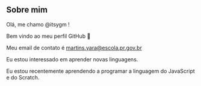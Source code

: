 ## Sobre mim
     
 Olá, me chamo @itsygm ! 
 
 Bem vindo ao meu perfil GitHub 👋
 
 Meu email de contato é martins.yara@escola.pr.gov.br
 
 Eu estou interessado em aprender novas linguagens.
 
 Eu estou recentemente aprendendo a programar a linguagem do JavaScript e do Scratch.

